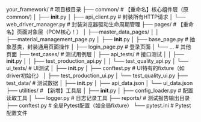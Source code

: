 your_framework/                 # 项目根目录
├── common/                      # 【重命名】核心组件层（原common/)
│   ├── __init__.py
│   ├── api_client.py          # 封装所有HTTP请求
│   └── web_driver_manager.py  # 封装浏览器驱动生命周期管理
├── pages/                     # 【重命名】页面对象层（POM核心！）
│   ├──master_data_pages/
│   │   ├──material_management_page.py
│   ├── __init__.py
│   ├── base_page.py           # 抽象基类，封装通用页面操作
│   ├── login_page.py          # 登录页面
│   └── ...                    # 其他页面
├── test_cases/                # 测试用例层
│   ├── api_tests/             # 接口测试
│   │   ├── __init__.py
│   │   ├── test_production_api.py
│   │   └── test_quality_api.py
│   └── ui_tests/              # UI测试
│       ├── __init__.py
│       ├── conftest.py        # UI特有的fixture（如driver初始化）
│       ├── test_production_ui.py
│       └── test_quality_ui.py
├── test_data/                 # 测试数据
│   ├── __init__.py
│   ├── api_data.json
│   └── ui_data.json
├── utilities/                 # 【新增】工具层
│   ├── __init__.py
│   ├── config_loader.py       # 配置读取工具
│   └── logger.py              # 日志记录工具
├── reports/                   # 测试报告输出目录
├── conftest.py                # 全局Pytest配置（如全局fixture）
└── pytest.ini                 # Pytest配置文件